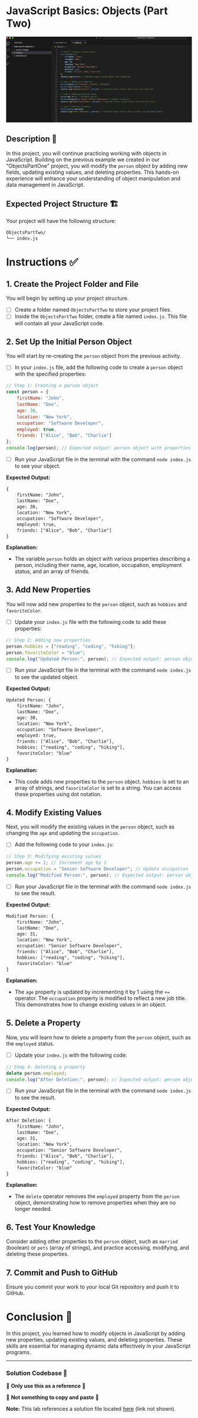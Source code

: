
# JavaScript Basics: Objects (Part Two)
![Screenshot of the finished webpage](assets/images/complete.png)

## Description 📄
In this project, you will continue practicing working with objects in JavaScript. Building on the previous example we created in our "ObjectsPartOne" project, you will modify the `person` object by adding new fields, updating existing values, and deleting properties. This hands-on experience will enhance your understanding of object manipulation and data management in JavaScript.

## Expected Project Structure 🏗️
Your project will have the following structure:
```
ObjectsPartTwo/
└── index.js
```

# Instructions ✅

## 1. **Create the Project Folder and File**
You will begin by setting up your project structure.

- [ ] Create a folder named `ObjectsPartTwo` to store your project files.
- [ ] Inside the `ObjectsPartTwo` folder, create a file named `index.js`. This file will contain all your JavaScript code.

## 2. **Set Up the Initial Person Object**
You will start by re-creating the `person` object from the previous activity.

- [ ] In your `index.js` file, add the following code to create a `person` object with the specified properties:

```javascript
// Step 1: Creating a person object
const person = {
    firstName: "John",
    lastName: "Doe",
    age: 30,
    location: "New York",
    occupation: "Software Developer",
    employed: true,
    friends: ["Alice", "Bob", "Charlie"]
};
console.log(person); // Expected output: person object with properties
```

- [ ] Run your JavaScript file in the terminal with the command `node index.js` to see your object.

**Expected Output:**
```
{
    firstName: "John",
    lastName: "Doe",
    age: 30,
    location: "New York",
    occupation: "Software Developer",
    employed: true,
    friends: ["Alice", "Bob", "Charlie"]
}
```

**Explanation:**
- The variable `person` holds an object with various properties describing a person, including their name, age, location, occupation, employment status, and an array of friends.

## 3. **Add New Properties**
You will now add new properties to the `person` object, such as `hobbies` and `favoriteColor`.

- [ ] Update your `index.js` file with the following code to add these properties:

```javascript
// Step 2: Adding new properties
person.hobbies = ["reading", "coding", "hiking"];
person.favoriteColor = "blue";
console.log("Updated Person:", person); // Expected output: person object with new properties
```

- [ ] Run your JavaScript file in the terminal with the command `node index.js` to see the updated object.

**Expected Output:**
```
Updated Person: {
    firstName: "John",
    lastName: "Doe",
    age: 30,
    location: "New York",
    occupation: "Software Developer",
    employed: true,
    friends: ["Alice", "Bob", "Charlie"],
    hobbies: ["reading", "coding", "hiking"],
    favoriteColor: "blue"
}
```

**Explanation:**
- This code adds new properties to the `person` object. `hobbies` is set to an array of strings, and `favoriteColor` is set to a string. You can access these properties using dot notation.

## 4. **Modify Existing Values**
Next, you will modify the existing values in the `person` object, such as changing the `age` and updating the `occupation`.

- [ ] Add the following code to your `index.js`:

```javascript
// Step 3: Modifying existing values
person.age += 1; // Increment age by 1
person.occupation = "Senior Software Developer"; // Update occupation
console.log("Modified Person:", person); // Expected output: person object with modified values
```

- [ ] Run your JavaScript file in the terminal with the command `node index.js` to see the result.

**Expected Output:**
```
Modified Person: {
    firstName: "John",
    lastName: "Doe",
    age: 31,
    location: "New York",
    occupation: "Senior Software Developer",
    friends: ["Alice", "Bob", "Charlie"],
    hobbies: ["reading", "coding", "hiking"],
    favoriteColor: "blue"
}
```

**Explanation:**
- The `age` property is updated by incrementing it by 1 using the `+=` operator. The `occupation` property is modified to reflect a new job title. This demonstrates how to change existing values in an object.

## 5. **Delete a Property**
Now, you will learn how to delete a property from the `person` object, such as the `employed` status.

- [ ] Update your `index.js` with the following code:

```javascript
// Step 4: Deleting a property
delete person.employed;
console.log("After Deletion:", person); // Expected output: person object without the employed property
```

- [ ] Run your JavaScript file in the terminal with the command `node index.js` to see the result.

**Expected Output:**
```
After Deletion: {
    firstName: "John",
    lastName: "Doe",
    age: 31,
    location: "New York",
    occupation: "Senior Software Developer",
    friends: ["Alice", "Bob", "Charlie"],
    hobbies: ["reading", "coding", "hiking"],
    favoriteColor: "blue"
}
```

**Explanation:**
- The `delete` operator removes the `employed` property from the `person` object, demonstrating how to remove properties when they are no longer needed.

## 6. **Test Your Knowledge**
Consider adding other properties to the `person` object, such as `married` (boolean) or `pets` (array of strings), and practice accessing, modifying, and deleting these properties.

## 7. **Commit and Push to GitHub**
Ensure you commit your work to your local Git repository and push it to GitHub.

# Conclusion 📄
In this project, you learned how to modify objects in JavaScript by adding new properties, updating existing values, and deleting properties. These skills are essential for managing dynamic data effectively in your JavaScript programs.

---

### Solution Codebase 👀
🛑 **Only use this as a reference** 🛑

💾 **Not something to copy and paste** 💾

**Note:** This lab references a solution file located [here](https://github.com/HackerUSA-CE/aisd-jse-07-objects-2/tree/solution) (link not shown).
